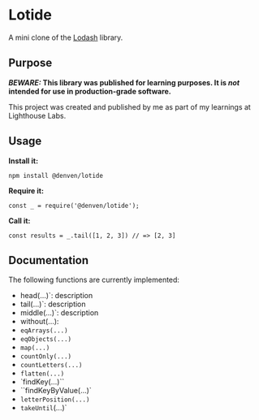 # Lotide

A mini clone of the [Lodash](https://lodash.com) library.

## Purpose

**_BEWARE:_ This library was published for learning purposes. It is _not_ intended for use in production-grade software.**

This	 project was created and published by me as part of my learnings at Lighthouse Labs. 

## Usage

**Install it:**

`npm install @denven/lotide`

**Require it:**

`const _ = require('@denven/lotide');`

**Call it:**

`const results = _.tail([1, 2, 3]) // => [2, 3]`

## Documentation

The following functions are currently implemented:

* head(...)`: description
* tail(...)`: description
* middle(...)`: description
* without(...):
* `eqArrays(...)`
* `eqObjects(...)`
* `map(...)`
* `countOnly(...)`
* `countLetters(...)`
* `flatten(...)`
* `findKey(...)``
* ``findKeyByValue(...)`
* `letterPosition(...)`
* `takeUntil`(...)`























